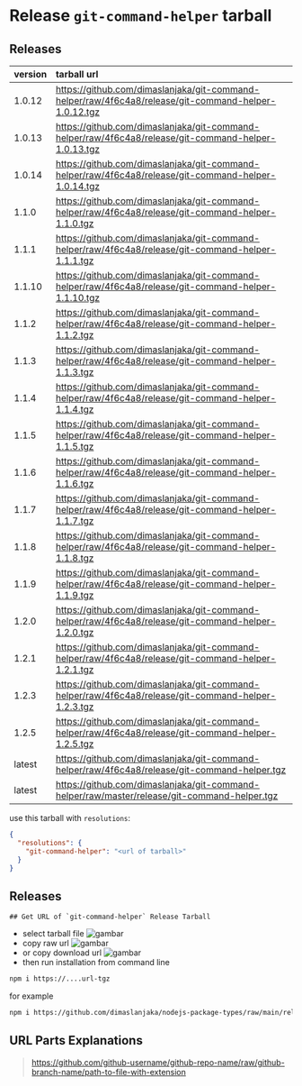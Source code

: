 # Release `git-command-helper` tarball
## Releases
| version | tarball url |
| :--- | :--- |
| 1.0.12 | https://github.com/dimaslanjaka/git-command-helper/raw/4f6c4a8/release/git-command-helper-1.0.12.tgz |
| 1.0.13 | https://github.com/dimaslanjaka/git-command-helper/raw/4f6c4a8/release/git-command-helper-1.0.13.tgz |
| 1.0.14 | https://github.com/dimaslanjaka/git-command-helper/raw/4f6c4a8/release/git-command-helper-1.0.14.tgz |
| 1.1.0 | https://github.com/dimaslanjaka/git-command-helper/raw/4f6c4a8/release/git-command-helper-1.1.0.tgz |
| 1.1.1 | https://github.com/dimaslanjaka/git-command-helper/raw/4f6c4a8/release/git-command-helper-1.1.1.tgz |
| 1.1.10 | https://github.com/dimaslanjaka/git-command-helper/raw/4f6c4a8/release/git-command-helper-1.1.10.tgz |
| 1.1.2 | https://github.com/dimaslanjaka/git-command-helper/raw/4f6c4a8/release/git-command-helper-1.1.2.tgz |
| 1.1.3 | https://github.com/dimaslanjaka/git-command-helper/raw/4f6c4a8/release/git-command-helper-1.1.3.tgz |
| 1.1.4 | https://github.com/dimaslanjaka/git-command-helper/raw/4f6c4a8/release/git-command-helper-1.1.4.tgz |
| 1.1.5 | https://github.com/dimaslanjaka/git-command-helper/raw/4f6c4a8/release/git-command-helper-1.1.5.tgz |
| 1.1.6 | https://github.com/dimaslanjaka/git-command-helper/raw/4f6c4a8/release/git-command-helper-1.1.6.tgz |
| 1.1.7 | https://github.com/dimaslanjaka/git-command-helper/raw/4f6c4a8/release/git-command-helper-1.1.7.tgz |
| 1.1.8 | https://github.com/dimaslanjaka/git-command-helper/raw/4f6c4a8/release/git-command-helper-1.1.8.tgz |
| 1.1.9 | https://github.com/dimaslanjaka/git-command-helper/raw/4f6c4a8/release/git-command-helper-1.1.9.tgz |
| 1.2.0 | https://github.com/dimaslanjaka/git-command-helper/raw/4f6c4a8/release/git-command-helper-1.2.0.tgz |
| 1.2.1 | https://github.com/dimaslanjaka/git-command-helper/raw/4f6c4a8/release/git-command-helper-1.2.1.tgz |
| 1.2.3 | https://github.com/dimaslanjaka/git-command-helper/raw/4f6c4a8/release/git-command-helper-1.2.3.tgz |
| 1.2.5 | https://github.com/dimaslanjaka/git-command-helper/raw/4f6c4a8/release/git-command-helper-1.2.5.tgz |
| latest | https://github.com/dimaslanjaka/git-command-helper/raw/4f6c4a8/release/git-command-helper.tgz |
| latest | https://github.com/dimaslanjaka/git-command-helper/raw/master/release/git-command-helper.tgz |

use this tarball with `resolutions`:
```json
{
  "resolutions": {
    "git-command-helper": "<url of tarball>"
  }
}
```

## Releases

    ## Get URL of `git-command-helper` Release Tarball
- select tarball file
![gambar](https://user-images.githubusercontent.com/12471057/203216375-8af4b5d9-00c2-40fb-8d3d-d220beaabd46.png)
- copy raw url
![gambar](https://user-images.githubusercontent.com/12471057/203216508-7590cbb9-a1ce-47d6-96ca-8d82149f0762.png)
- or copy download url
![gambar](https://user-images.githubusercontent.com/12471057/203216541-3807d2c3-5213-49f3-b93d-c626dbae3b2e.png)
- then run installation from command line
```bash
npm i https://....url-tgz
```
for example
```bash
npm i https://github.com/dimaslanjaka/nodejs-package-types/raw/main/release/nodejs-package-types.tgz
```

## URL Parts Explanations
> https://github.com/github-username/github-repo-name/raw/github-branch-name/path-to-file-with-extension
